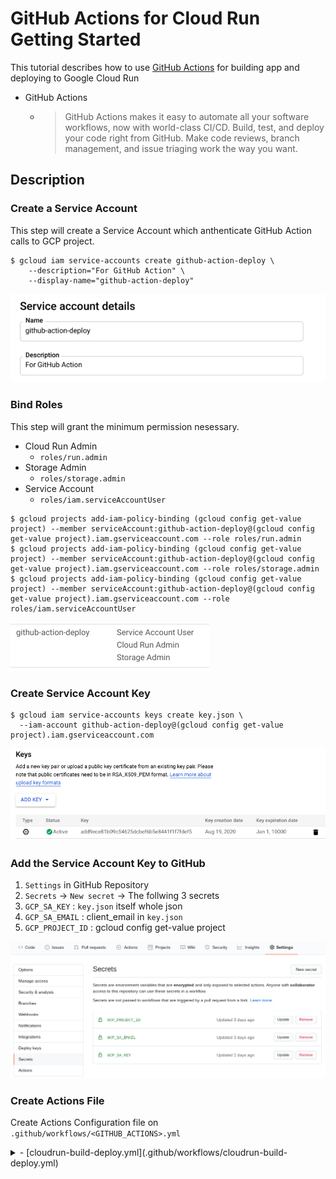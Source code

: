 # GitHub Actions for Cloud Run Getting Started

This tutorial describes how to use [GitHub Actions](https://github.com/features/actions) for building app and deploying to Google Cloud Run

- GitHub Actions
  - > GitHub Actions makes it easy to automate all your software workflows, now with world-class CI/CD. Build, test, and deploy your code right from GitHub. Make code reviews, branch management, and issue triaging work the way you want.

## Description

### Create a Service Account
This step will create a Service Account which anthenticate GitHub Action calls to GCP project.
```
$ gcloud iam service-accounts create github-action-deploy \
    --description="For GitHub Action" \
    --display-name="github-action-deploy"
```

![Service Account](images/sa.png)

### Bind Roles
This step will grant the minimum permission nesessary.

- Cloud Run Admin
  - `roles/run.admin`
- Storage Admin
  - `roles/storage.admin`
- Service Account
  - `roles/iam.serviceAccountUser`

```
$ gcloud projects add-iam-policy-binding (gcloud config get-value project) --member serviceAccount:github-action-deploy@(gcloud config get-value project).iam.gserviceaccount.com --role roles/run.admin
$ gcloud projects add-iam-policy-binding (gcloud config get-value project) --member serviceAccount:github-action-deploy@(gcloud config get-value project).iam.gserviceaccount.com --role roles/storage.admin
$ gcloud projects add-iam-policy-binding (gcloud config get-value project) --member serviceAccount:github-action-deploy@(gcloud config get-value project).iam.gserviceaccount.com --role roles/iam.serviceAccountUser
```

![Role Binding](images/role.png)

### Create Service Account Key
```
$ gcloud iam service-accounts keys create key.json \
  --iam-account github-action-deploy@(gcloud config get-value project).iam.gserviceaccount.com
```

![Srevice Account Key](images/key.png)

### Add the Service Account Key to GitHub

1. `Settings` in GitHub Repository
2. `Secrets` -> `New secret` -> The follwing 3 secrets
3. `GCP_SA_KEY` : `key.json` itself whole json
4. `GCP_SA_EMAIL` : client_email in `key.json`
5. `GCP_PROJECT_ID` : gcloud config get-value project

![GitHubSecrets](images/github.png)

### Create Actions File
Create Actions Configuration file on `.github/workflows/<GITHUB_ACTIONS>.yml`
<details>
<summary>
- [cloudrun-build-deploy.yml](.github/workflows/cloudrun-build-deploy.yml)
</summary>
```
name: publish

on: [push]

jobs:
  build:
    name: Cloud Run Deployment
    runs-on: ubuntu-latest
    steps:

      - name: Checkout
        uses: actions/checkout@master

      - name: Setup GCP Service Account
        uses: GoogleCloudPlatform/github-actions/setup-gcloud@master
        with:
          version: 'latest'
          service_account_email: ${{ secrets.GCP_SA_EMAIL }}
          service_account_key: ${{ secrets.GCP_SA_KEY }}
          export_default_credentials: true

      - name: Configure Docker
        run: |
          gcloud auth configure-docker
      
      - name: Build
        run: |
          docker build -t gcr.io/${{ secrets.GCP_PROJECT_ID }}/hello-app:latest .
      - name: Push
        run: |
          docker push gcr.io/${{ secrets.GCP_PROJECT_ID }}/hello-app:latest
      - name: Deploy
        run: |
          gcloud run deploy hello-app \
          --region us-central1 \
          --image gcr.io/${{ secrets.GCP_PROJECT_ID }}/hello-app \
          --platform managed \
          --allow-unauthenticated \
          --project ${{ secrets.GCP_PROJECT_ID }}
```
</details>

## Demo

## Features

- feature:1
- feature:2

## Requirement

## Usage

## Installation

## Licence

Released under the [MIT license](https://gist.githubusercontent.com/shinyay/56e54ee4c0e22db8211e05e70a63247e/raw/34c6fdd50d54aa8e23560c296424aeb61599aa71/LICENSE)

## Author

[shinyay](https://github.com/shinyay)
